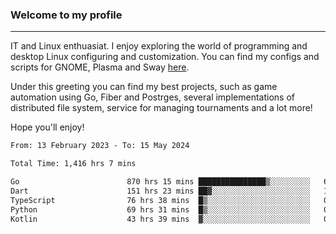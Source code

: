 ### Welcome to my profile

---

IT and Linux enthuasiat. I enjoy exploring the world of programming and desktop Linux configuring and customization. You can find my configs and scripts for GNOME, Plasma and Sway [here](https://github.com/uroborosq/mess-of-linux-configurations).

Under this greeting you can find my best projects, such as game automation using Go, Fiber and Postrges, several implementations of distributed file system, service for managing tournaments and a lot more!

Hope you'll enjoy!

<!-- <div display="block">
 	<img align="left" width="48%" alt="isocalendar" src=".github/metrics/isocalendar_metrics.svg" />
	<img align="center" width="48%" alt="contributions" src=".github/metrics/contributions_metrics.svg" />
	<img align="center" alt="languages" src=".github/metrics/languages_metrics.svg" />
</div> -->

<!-- ![](https://komarev.com/ghpvc/?username=uroborosq&color=success&style=flat-square) -->
<!-- [](https://img.shields.io/github/last-commit/uroborosq/uroborosq?label=Profile%20updated&style=flat-square) -->

<!--START_SECTION:waka-->

```txt
From: 13 February 2023 - To: 15 May 2024

Total Time: 1,416 hrs 7 mins

Go                        870 hrs 15 mins ███████████████▒░░░░░░░░░   60.83 %
Dart                      151 hrs 23 mins ██▓░░░░░░░░░░░░░░░░░░░░░░   10.58 %
TypeScript                76 hrs 38 mins  █▒░░░░░░░░░░░░░░░░░░░░░░░   05.36 %
Python                    69 hrs 31 mins  █▒░░░░░░░░░░░░░░░░░░░░░░░   04.86 %
Kotlin                    43 hrs 39 mins  ▓░░░░░░░░░░░░░░░░░░░░░░░░   03.05 %
```

<!--END_SECTION:waka-->
